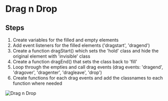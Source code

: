 ﻿# Drag n Drop

## Steps

1. Create variables for the filled and empty elements
2. Add event listeners for the filled elements ('dragstart', 'dragend')
3. Create a function dragStart() which sets the 'hold' class and hide the original element with 'invisible' class
4. Create a function dragEnd() that sets the class back to 'fill'
5. Loop through the empties and call drag events (drag events: 'dragend', 'dragover', 'dragenter', 'dragleave', 'drop')
6. Create functions for each drag events and add the classnames to each function where needed

![Drag n Drop](/preview.png)
